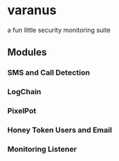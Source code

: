 # varanus
a fun little security monitoring suite

## Modules
### SMS and Call Detection
### LogChain
### PixelPot
### Honey Token Users and Email
### Monitoring Listener
